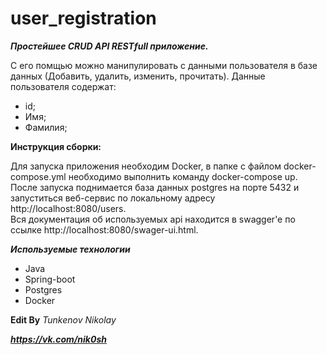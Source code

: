 # user_registration

***Простейшее CRUD API RESTfull приложение.***

С его помщью можно манипулировать с данными пользователя в базе данных (Добавить, удалить, изменить, прочитать).
Данные пользователя содержат:
- id;
- Имя;
- Фамилия;

**Инструкция сборки:**

Для запуска приложения необходим Docker, в папке с файлом docker-compose.yml необходимо выполнить команду docker-compose up. 
После запуска поднимается база данных postgres на порте 5432 и запуститься веб-сервис по локальному адресу http://localhost:8080/users.  
Вся документация об используемых api находится в swagger'e по ссылке http://localhost:8080/swager-ui.html.

***Используемые технологии***
- Java
- Spring-boot
- Postgres
- Docker


**Edit By** *Tunkenov Nikolay* 

***https://vk.com/nik0sh***
